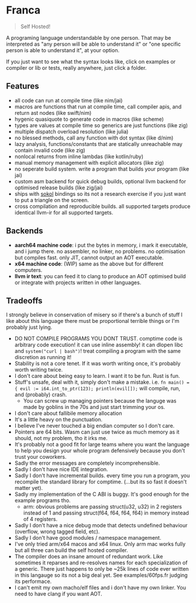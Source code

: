 # Franca

> Self Hosted!

A programing language understandable by one person.
That may be interpreted as "any person will be able to understand it" or "one specific person is able to understand it", at your option.

If you just want to see what the syntax looks like, click on examples or compiler or lib or tests, really anywhere, just click a folder.

## Features

- all code can run at compile time (like nim/jai)
- macros are functions that run at compile time, call compiler apis, and return ast nodes (like swift/nim)
- hygenic quasiquote to generate code in macros (like scheme)
- types are values at compile time so generics are just functions (like zig)
- multiple dispatch overload resolution (like julia)
- no blessed methods, call any function with dot syntax (like d/nim)
- lazy analysis, functions/constants that are statically unreachable may contain invalid code (like zig)
- nonlocal returns from inline lambdas (like kotlin/ruby)
- manual memory management with explicit allocators (like zig)
- no seperate build system. write a program that builds your program (like jai)
- custom asm backend for quick debug builds, optional llvm backend for optimised release builds (like zig/jai)
- ships with [sokol](https://github.com/floooh/sokol) bindings so its not a research exercise if you just want to put a triangle on the screen.
- cross compilation and reproducible builds. all supported targets produce identical llvm-ir for all supported targets.

## Backends

- **aarch64 machine code**: i put the bytes in memory, i mark it executable, and i jump there. no assembler, no linker, no problems.
  no optimisation but compiles fast. only JIT, cannot output an AOT executable.
- **x64 machine code**: (WIP) same as the above but for different computers.
- **llvm ir text**: you can feed it to clang to produce an AOT optimised build or integrate with projects written in other languages.

## Tradeoffs

I strongly believe in conservation of misery so if there's a bunch of stuff I like about this language
there must be proportional terrible things or I'm probably just lying.

- DO NOT COMPILE PROGRAMS YOU DONT TRUST. comptime code is arbitrary code execution!
  it can use inline assembly! it can dlopen libc and `system("curl | bash")`!
  treat compiling a program with the same discretion as running it!
- Stability is not a core tenet. If it was worth writing once, it's probably worth writing twice.
- I don't care about being easy to learn. I want it to be fun. Rust is fun.
- Stuff's unsafe, deal with it, simply don't make a mistake. i.e. `fn main() = { evil := i64.int_to_ptr(123); println(evil[]);` will compile, run, and (probably) crash.
  - You can screw up managing pointers because the languge was made by goblins in the 70s and just start trimming your os.
- I don't care about fallibile memory allocation
- It's a little heavy on the punctuation.
- I believe I've never touched a big endian computer so I don't care.
- Pointers are 64 bits. Wasm can just use twice as much memory as it should, not my problem, tho it irks me.
- It's probably not a good fit for large teams where you want the language to help you design your whole program defensively because you don't trust your coworkers.
- Sadly the error messages are completely incomprehensible.
- Sadly I don't have nice IDE integration.
- Sadly I don't have incremental builds. every time you run a program, you recompile the standard library for comptime. (...but its so fast it doesn't matter yet).
- Sadly my implementation of the C ABI is buggy. It's good enough for the example programs tho.
  - arm: obvious problems are passing struct(u32, u32) in 2 registers instead of 1 and passing struct(f64, f64, f64, f64) in memory instead of 4 registers.
- Sadly I don't have a nice debug mode that detects undefined behaviour (overflow, wrong tagged field, etc).
- Sadly I don't have good modules / namespace management.
- I've only tried arm/x64 macos and x64 linux. Only arm mac works fully but all three can build the self hosted compiler.
- The compiler does an insane amount of redundant work.
  Like sometimes it reparses and re-resolves names for each specialization of a generic.
  There just happens to only be ~25k lines of code ever written in this langauge so its not a big deal yet.
  See examples/60fps.fr judging its performace.
- I can't emit my own macho/elf files and i don't have my own linker.
  You need to have clang if you want AOT.
